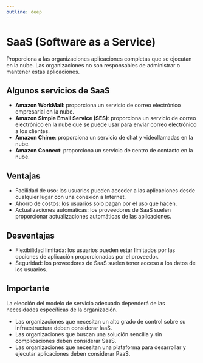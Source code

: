 ```yaml
---
outline: deep
---
```


# SaaS (Software as a Service)

Proporciona a las organizaciones aplicaciones completas que se ejecutan en la nube. Las organizaciones no son responsables de administrar o mantener estas aplicaciones.


## Algunos servicios de SaaS

* **Amazon WorkMail**: proporciona un servicio de correo electrónico empresarial en la nube.
* **Amazon Simple Email Service (SES)**: proporciona un servicio de correo electrónico en la nube que se puede usar para enviar correo electrónico a los clientes.
* **Amazon Chime**: proporciona un servicio de chat y videollamadas en la nube.
* **Amazon Connect**: proporciona un servicio de centro de contacto en la nube.


## Ventajas

* Facilidad de uso: los usuarios pueden acceder a las aplicaciones desde cualquier lugar con una conexión a Internet.
* Ahorro de costos: los usuarios solo pagan por el uso que hacen.
* Actualizaciones automáticas: los proveedores de SaaS suelen proporcionar actualizaciones automáticas de las aplicaciones.


## Desventajas

* Flexibilidad limitada: los usuarios pueden estar limitados por las opciones de aplicación proporcionadas por el proveedor.
* Seguridad: los proveedores de SaaS suelen tener acceso a los datos de los usuarios.


## Importante

La elección del modelo de servicio adecuado dependerá de las necesidades específicas de la organización.

* Las organizaciones que necesitan un alto grado de control sobre su infraestructura deben considerar IaaS.
* Las organizaciones que buscan una solución sencilla y sin complicaciones deben considerar SaaS.
* Las organizaciones que necesitan una plataforma para desarrollar y ejecutar aplicaciones deben considerar PaaS.